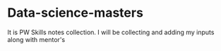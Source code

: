 # Data-science-masters
It is PW Skills notes collection. I will be collecting and adding my inputs along with mentor's
